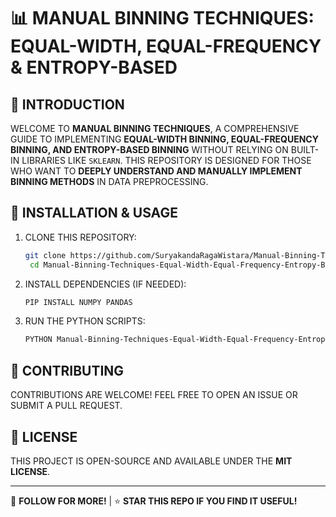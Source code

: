 # 📊 MANUAL BINNING TECHNIQUES: EQUAL-WIDTH, EQUAL-FREQUENCY & ENTROPY-BASED

## 🚀 INTRODUCTION
WELCOME TO **MANUAL BINNING TECHNIQUES**, A COMPREHENSIVE GUIDE TO IMPLEMENTING **EQUAL-WIDTH BINNING, EQUAL-FREQUENCY BINNING, AND ENTROPY-BASED BINNING** WITHOUT RELYING ON BUILT-IN LIBRARIES LIKE `SKLEARN`. THIS REPOSITORY IS DESIGNED FOR THOSE WHO WANT TO **DEEPLY UNDERSTAND AND MANUALLY IMPLEMENT BINNING METHODS** IN DATA PREPROCESSING.

## 📌 INSTALLATION & USAGE
1. CLONE THIS REPOSITORY:
   ```bash
   git clone https://github.com/SuryakandaRagaWistara/Manual-Binning-Techniques-Equal-Width-Equal-Frequency-Entropy-Based.git
    cd Manual-Binning-Techniques-Equal-Width-Equal-Frequency-Entropy-Based

   ```
2. INSTALL DEPENDENCIES (IF NEEDED):
   ```bash
   PIP INSTALL NUMPY PANDAS
   ```
3. RUN THE PYTHON SCRIPTS:
   ```bash
   PYTHON Manual-Binning-Techniques-Equal-Width-Equal-Frequency-Entropy-Based.ipynb
   ```

## 🌟 CONTRIBUTING
CONTRIBUTIONS ARE WELCOME! FEEL FREE TO OPEN AN ISSUE OR SUBMIT A PULL REQUEST.

## 📜 LICENSE
THIS PROJECT IS OPEN-SOURCE AND AVAILABLE UNDER THE **MIT LICENSE**.

---
🔗 **FOLLOW FOR MORE!** | ⭐ **STAR THIS REPO IF YOU FIND IT USEFUL!**

